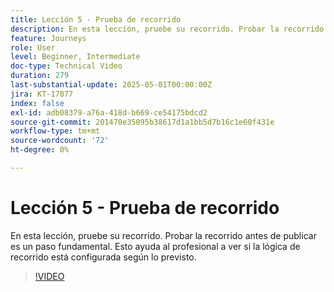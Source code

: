 ```yaml
---
title: Lección 5 - Prueba de recorrido
description: En esta lección, pruebe su recorrido. Probar la recorrido antes de publicar es un paso fundamental. Esto ayuda al profesional a ver si la lógica de recorrido está configurada según lo previsto.
feature: Journeys
role: User
level: Beginner, Intermediate
doc-type: Technical Video
duration: 279
last-substantial-update: 2025-05-01T00:00:00Z
jira: KT-17877
index: false
exl-id: adb08379-a76a-418d-b669-ce54175bdcd2
source-git-commit: 201470e35095b38617d1a1bb5d7b16c1e60f431e
workflow-type: tm+mt
source-wordcount: '72'
ht-degree: 0%

---
```


# Lección 5 - Prueba de recorrido

En esta lección, pruebe su recorrido. Probar la recorrido antes de publicar es un paso fundamental. Esto ayuda al profesional a ver si la lógica de recorrido está configurada según lo previsto.

>[!VIDEO](https://video.tv.adobe.com/v/3457930/?learn=on&enablevpops)
